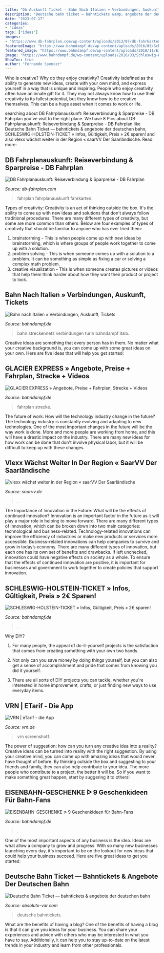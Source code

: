 ```yaml
---
title: "Db Auskunft Ticket - Bahn Nach Italien » Verbindungen, Auskunft, Tickets"
description: "Deutsche bahn ticket — bahntickets &amp; angebote der deutschen bahn"
date: "2023-07-17"
categories:
- "ideas"
tags: ["ideas"]
images:
- "https://www.db-fahrplan.com/wp-content/uploads/2013/07/db-fahrkarten.jpg"
featuredImage: "https://www.bahndampf.de/wp-content/uploads/2016/03/Schleswig-Holstein-Ticket-Lübeck-Holstentor.jpg"
featured_image: "https://www.bahndampf.de/wp-content/uploads/2019/11/Eisenbahn-Geschenke-Geschenkideen-für-Bahnfans.jpg"
image: "https://www.bahndampf.de/wp-content/uploads/2016/03/Schleswig-Holstein-Ticket-Lübeck-Holstentor.jpg"
ShowToc: true
author: "Fernando Spencer"
---
```



Who is creative? Why do they enjoy creativity?
Creativity isdefined as the ability to generate new ideas, create with your own mind, and express yourself in a way that is unique and inspiring. People who enjoy creativity often have an innate gift for it. They may not always know how to use their creativity to its fullest potential, but they know how to be creative themselves. This can be a huge asset when it comes to work or life.

	

		
searching about DB Fahrplanauskunft: Reiseverbindung &amp; Sparpreise - DB Fahrplan you've visit to the right place. We have 8 Pics about DB Fahrplanauskunft: Reiseverbindung &amp; Sparpreise - DB Fahrplan like Deutsche Bahn Ticket — bahntickets &amp; angebote der deutschen bahn, SCHLESWIG-HOLSTEIN-TICKET » Infos, Gültigkeit, Preis » 2€ sparen! and also vlexx wächst weiter in der Region « saarVV Der Saarländische. Read more:
		
    
## DB Fahrplanauskunft: Reiseverbindung &amp; Sparpreise - DB Fahrplan

<img loading=lazy src="https://www.db-fahrplan.com/wp-content/uploads/2013/07/db-fahrkarten.jpg" onerror="this.onerror=null;this.src='https://tse1.mm.bing.net/th?id=OIP.Pp59oP9-hfYcLS3ZBwYgaAHaHr&amp;pid=15.1';" alt="DB Fahrplanauskunft: Reiseverbindung &amp; Sparpreise - DB Fahrplan">

_Source: db-fahrplan.com_

>fahrplan fahrplanauskunft fahrkarten. 

	

Types of creativity:
Creativity is an act of thinking outside the box. It's the ability to come up with new ideas and solutions that don't always follow traditional procedures. 
There are many different types of creativity, but some are more common than others. Below are four examples of types of creativity that should be familiar to anyone who has ever tried them: 

1) brainstorming - This is when people come up with new ideas by brainstorming, which is where groups of people work together to come up with a solution.
2) problem solving - This is when someone comes up with a solution to a problem. It can be something as simple as fixing a car or solving a complex math problem.
3) creative visualization - This is when someone creates pictures or videos that help them think harder about how they want their product or project to look.

    
## Bahn Nach Italien » Verbindungen, Auskunft, Tickets

<img loading=lazy src="https://www.bahndampf.de/wp-content/uploads/2018/07/Bahn-Italien-italo-Streckennetz.jpg" onerror="this.onerror=null;this.src='https://tse3.mm.bing.net/th?id=OIP.UX0fk6slTNoQdfBPBKZnuAHaIf&amp;pid=15.1';" alt="Bahn nach Italien » Verbindungen, Auskunft, Tickets">

_Source: bahndampf.de_

>bahn streckennetz verbindungen turin bahndampf italo. 

	

Creative ideas are something that every person has in them. No matter what your creative background is, you can come up with some great ideas on your own. Here are five ideas that will help you get started: 

    
## GLACIER EXPRESS » Angebote, Preise + Fahrplan, Strecke + Videos

<img loading=lazy src="https://www.bahndampf.de/wp-content/uploads/2016/04/Glacier-Express-Laxgrabenviadukt.jpg" onerror="this.onerror=null;this.src='https://tse3.mm.bing.net/th?id=OIP.G_6khDOGmP2Q_z5Rmr7Q9gHaEz&amp;pid=15.1';" alt="GLACIER EXPRESS » Angebote, Preise + Fahrplan, Strecke + Videos">

_Source: bahndampf.de_

>fahrplan strecke. 

	

The future of work: How will the technology industry change in the future?
The technology industry is constantly evolving and adapting to new technologies. One of the most important changes in the future will be the way work is done. More and more people are working from home, and this will have a drastic impact on the industry. There are many new ideas for how work can be done that don't involve physical labor, but it will be difficult to keep up with these changes.

    
## Vlexx Wächst Weiter In Der Region « SaarVV Der Saarländische

<img loading=lazy src="https://saarvv.de/wp-content/uploads/2018/01/eroeffnung_ausbildungszentrum_copyright_bildarchiv_vlexx-1140x762.jpg" onerror="this.onerror=null;this.src='https://tse1.mm.bing.net/th?id=OIP.ssx0WvXDIUjC7Mu08a43rgHaE8&amp;pid=15.1';" alt="vlexx wächst weiter in der Region « saarVV Der Saarländische">

_Source: saarvv.de_

>. 

	

The Importance of Innovation in the Future: What will be the effects of continued innovation?
Innovation is an important factor in the future as it will play a major role in helping to move forward. There are many different types of innovation, which can be broken down into two main categories: technological and business-related. Technology-related innovations can improve the efficiency of industries or make new products or services more accessible. Business-related innovations can help companies to survive and grow in today’s economy. There are many different types of innovation, but each one has its own set of benefits and drawbacks. If left unchecked, innovation could have negative effects on society as a whole. To ensure that the effects of continued innovation are positive, it is important for businesses and government to work together to create policies that support innovation.

    
## SCHLESWIG-HOLSTEIN-TICKET » Infos, Gültigkeit, Preis » 2€ Sparen!

<img loading=lazy src="https://www.bahndampf.de/wp-content/uploads/2016/03/Schleswig-Holstein-Ticket-Lübeck-Holstentor.jpg" onerror="this.onerror=null;this.src='https://tse1.mm.bing.net/th?id=OIP.IVDp9HVvh9IyCbK5izZuoQHaFj&amp;pid=15.1';" alt="SCHLESWIG-HOLSTEIN-TICKET » Infos, Gültigkeit, Preis » 2€ sparen!">

_Source: bahndampf.de_

>. 

	

Why DIY?
1. For many people, the appeal of do-it-yourself projects is the satisfaction that comes from creating something with your own two hands.
2. Not only can you save money by doing things yourself, but you can also get a sense of accomplishment and pride that comes from knowing you did it yourself.

3. There are all sorts of DIY projects you can tackle, whether you're interested in home improvement, crafts, or just finding new ways to use everyday items.

    
## VRN | ETarif - Die App

<img loading=lazy src="https://www.vrn.de/mam/service/apps/bilder/etarif/etarif_screenshot1.png" onerror="this.onerror=null;this.src='https://tse3.mm.bing.net/th?id=OIP.cp-DZD_aEvhbTM8NGaY90wHaNL&amp;pid=15.1';" alt="VRN | eTarif - die App">

_Source: vrn.de_

>vrn screenshot1. 

	

The power of suggestion: how can you turn any creative idea into a reality?
Creative ideas can be turned into reality with the right suggestion. By using your creative mind, you can come up with amazing ideas that would never have thought of before. By thinking outside the box and suggesting to your friends and family, they can also help contribute to your idea. The more people who contribute to a project, the better it will be. So if you want to make something great happen, start by suggering it to others!

    
## EISENBAHN-GESCHENKE ᐅ 9 Geschenkideen Für Bahn-Fans

<img loading=lazy src="https://www.bahndampf.de/wp-content/uploads/2019/11/Eisenbahn-Geschenke-Geschenkideen-für-Bahnfans.jpg" onerror="this.onerror=null;this.src='https://tse3.mm.bing.net/th?id=OIP.WIy-bcTpO88CI1KXaSgmigHaD4&amp;pid=15.1';" alt="EISENBAHN-GESCHENKE ᐅ 9 Geschenkideen für Bahn-Fans">

_Source: bahndampf.de_

>. 

	

One of the most important aspects of any business is the idea. Ideas are what allow a company to grow and progress. With so many new businesses launching every day, it's important to be on the lookout for new ideas that could help your business succeed. Here are five great ideas to get you started: 

    
## Deutsche Bahn Ticket — Bahntickets &amp; Angebote Der Deutschen Bahn

<img loading=lazy src="https://absoluto-var.com/fuz/wplKRc0kQefcHhzlwc7AzQHaDI.jpg" onerror="this.onerror=null;this.src='https://tse4.mm.bing.net/th?id=OIP.-UGoghUTWOCFlIhHumhrLwAAAA&amp;pid=15.1';" alt="Deutsche Bahn Ticket — bahntickets &amp; angebote der deutschen bahn">

_Source: absoluto-var.com_

>deutsche bahntickets. 

	

What are the benefits of having a blog?
One of the benefits of having a blog is that it can give you ideas for your business. You can share your experiences and advice with others who may be interested in what you have to say. Additionally, it can help you to stay up-to-date on the latest trends in your industry and learn from other professionals.

